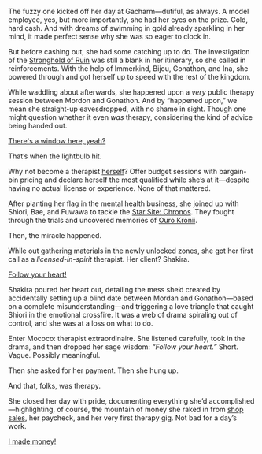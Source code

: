 The fuzzy one kicked off her day at Gacharm—dutiful, as always. A model employee, yes, but more importantly, she had her eyes on the prize. Cold, hard cash. And with dreams of swimming in gold already sparkling in her mind, it made perfect sense why she was so eager to clock in.

But before cashing out, she had some catching up to do. The investigation of the [Stronghold of Ruin](https://www.youtube.com/live/T2StVW1kSxw?si=mlKGQ7NhgMZ73vBu&t=1871) was still a blank in her itinerary, so she called in reinforcements. With the help of Immerkind, Bijou, Gonathon, and Ina, she powered through and got herself up to speed with the rest of the kingdom.

While waddling about afterwards, she happened upon a *very* public therapy session between Mordon and Gonathon. And by “happened upon,” we mean she straight-up eavesdropped, with no shame in sight. Though one might question whether it even *was* therapy, considering the kind of advice being handed out.

[There's a window here, yeah?](#embed:https://www.youtube.com/live/T2StVW1kSxw?si=1b0WCfas_RRaMR8t&t=3322)

That’s when the lightbulb hit.

Why not become a therapist [herself](https://www.youtube.com/live/T2StVW1kSxw?si=FdwTk8KAoS3pt2ch&t=3721)? Offer budget sessions with bargain-bin pricing and declare herself the most qualified while she’s at it—despite having no actual license or experience. None of that mattered. 

After planting her flag in the mental health business, she joined up with Shiori, Bae, and Fuwawa to tackle the [Star Site: Chronos](https://www.youtube.com/live/T2StVW1kSxw?si=zHdcA0uQyy3zuFUw&t=4759). They fought through the trials and uncovered memories of [Ouro Kronii](https://www.youtube.com/live/T2StVW1kSxw?si=GU5gPfrsUDdQPFUk&t=8555).

Then, the miracle happened.

While out gathering materials in the newly unlocked zones, she got her first call as a *licensed-in-spirit* therapist. Her client? Shakira.

[Follow your heart!](#embed:https://www.youtube.com/live/T2StVW1kSxw?si=-ZizHO6g5xCSHEr9&t=9493)

Shakira poured her heart out, detailing the mess she’d created by accidentally setting up a blind date between Mordan and Gonathon—based on a complete misunderstanding—and triggering a love triangle that caught Shiori in the emotional crossfire. It was a web of drama spiraling out of control, and she was at a loss on what to do.

Enter Mococo: therapist extraordinaire. She listened carefully, took in the drama, and then dropped her sage wisdom: *“Follow your heart.”* Short. Vague. Possibly meaningful.

Then she asked for her payment. Then she hung up.

And that, folks, was therapy.

She closed her day with pride, documenting everything she’d accomplished—highlighting, of course, the mountain of money she raked in from [shop sales](https://www.youtube.com/live/T2StVW1kSxw?si=ngAzUQ4nmccPecin&t=10939), her paycheck, and her very first therapy gig. Not bad for a day’s work.

[I made money!](#embed:https://www.youtube.com/live/T2StVW1kSxw?si=wMKjKRAhJygZFpQD&t=11978)